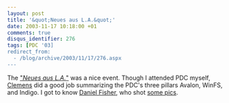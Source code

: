 ```yaml
---
layout: post
title: '&quot;Neues aus L.A.&quot;'
date: 2003-11-17 10:18:00 +01
comments: true
disqus_identifier: 276
tags: [PDC '03]
redirect_from:
  - /blog/archive/2003/11/17/276.aspx
---
```


The ["*Neues aus L.A.*"](/archive/2003/11/12/pdc-retrospection/) was a nice event. Though I attended PDC myself, [Clemens](http://staff.newtelligence.net/clemensv/) did a good job summarizing the PDC's three pillars Avalon, WinFS, and Indigo. I got to know [Daniel Fisher](http://lennybacon.com/), who shot [some pics](http://lennybacon.com/2003-11-16T182040.aspx).


